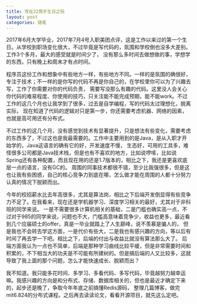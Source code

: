 ```yaml
---
title: 写在22周岁生日之际
layout: post
categories: 随笔
---
```


2017年6月大学毕业，2017年7月4号入职美团点评，这是工作以来过的第一个生日。从学校到职场变化很大，不过毕竟是写代码的，氛围和学校倒也没多大差别。工作3个多月，最大的感受就是时间少了，
没有那么多时间去做想做的事，学想学的东西，只有晚上和周末才有点时间。  
  
程序员这份工作和想象中有些地方一样，有些地方不同。一样的是氛围的确很好，专注于技术；不一样的是你写的代码不再是你自己的，在学校里你可以为了兴趣去写，工作了你需要对你的代码负责，
需要写没那么有趣的代码。这里没人会关心你代码的难易程度、你使用的技巧，只关注能不能完成预期，能不能work。不过工作的这几个月也让我学到了很多，过去是自学编程，写的代码太过理想化，脱离实际，
现在知道了代码的逻辑对只是第一步，你还需要考虑机器、网络的因素，也就是高可用还有分布式。  
  
不过工作的这几个月，没有感觉到技术有显著提升，只是想法有些变化，需要考虑的东西多了，不过这也是我最需要的。工作中主要用到的是Java，是从入职才开始学的，Java这语言的确有它的好，开发速度不慢，
生态好，可用的工具多，难怪很多公司都是Java技术栈，但是也有不喜欢的地方，比如说啰嗦，比如说Spring还有各种配置，而且现在用的还是1.7版本的，相比之下，我还是更喜欢底层一点的语言，没有GC的。
周围的同事技术都很不错，至少比我强很多，但是这也让我有些困惑，自己的核心竞争力到底在哪，怎么做才能在周围的人都十分努力认真的情况下脱颖而出。  
  
今年的校招薪水比去年高很多，尤其是算法岗，相比之下后端开发倒显得有些竞争力不足了。在我看来，现在还是学机器学习、深度学习相关的最好，尤其对于非科班的同学来说。
一是不需要很多计算机相关的基础，二是门槛也确实高一点，不过对于985的同学来说，问题也不大，门槛高意味着竞争少，收益也更多，最近看到几个应届硕士的offer，真是一毕业就踏上了人生巅峰，说不羡慕是骗人的，
但是我也不会转去学这方面，一是代价有些大，二是我也有感兴趣的方向，等以后有时间了再去学一下吧。相比之下，后端的付出与收益比就没有算法那么大了。
后端方面我认为一点也不简单，后端是那种学习曲线比较平缓，但是非常需要时间和积累的，不下相当大的功夫是不可能有所建树的。但是搞后端的人又比较多，这就导致了我上面的那个问题，怎么才能快速成长、脱颖而出？  
  
我不知道。我只能多花时间、多学习、多看代码、多写代码，毕竟越努力越幸运嘛。我感兴趣的方向是和分布式、存储、数据库相关的，但也是最近才确定下来的，起步还是晚了，争取今年年底之前搞懂Redis源码，
整理几篇博客，做完mit6.824的分布式课程。之后再去读读论文，看看开源项目，就先这么定吧。  
